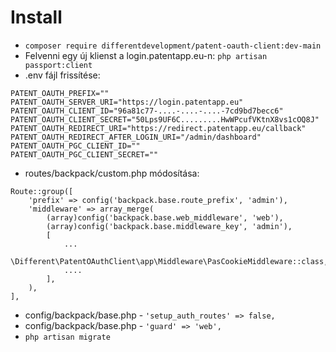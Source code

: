 # Install

- `composer require differentdevelopment/patent-oauth-client:dev-main`
- Felvenni egy új klienst a login.patentapp.eu-n: `php artisan passport:client`
- .env fájl frissítése:
```
PATENT_OAUTH_PREFIX=""
PATENT_OAUTH_SERVER_URI="https://login.patentapp.eu"
PATENT_OAUTH_CLIENT_ID="96a81c77-....-....-....-7cd9bd7becc6"
PATENT_OAUTH_CLIENT_SECRET="50Lps9UF6C.........HwWPcufVKtnX8vs1cOQ8J"
PATENT_OAUTH_REDIRECT_URI="https://redirect.patentapp.eu/callback"
PATENT_OAUTH_REDIRECT_AFTER_LOGIN_URI="/admin/dashboard"
PATENT_OAUTH_PGC_CLIENT_ID=""
PATENT_OAUTH_PGC_CLIENT_SECRET=""
```
- routes/backpack/custom.php módosítása:
```
Route::group([
    'prefix' => config('backpack.base.route_prefix', 'admin'),
    'middleware' => array_merge(
        (array)config('backpack.base.web_middleware', 'web'),
        (array)config('backpack.base.middleware_key', 'admin'),
        [
            ...
            \Different\PatentOAuthClient\app\Middleware\PasCookieMiddleware::class,
            ....
        ],
    ),
],
```
- config/backpack/base.php - `'setup_auth_routes' => false,`
- config/backpack/base.php - `'guard' => 'web',`
- `php artisan migrate`
